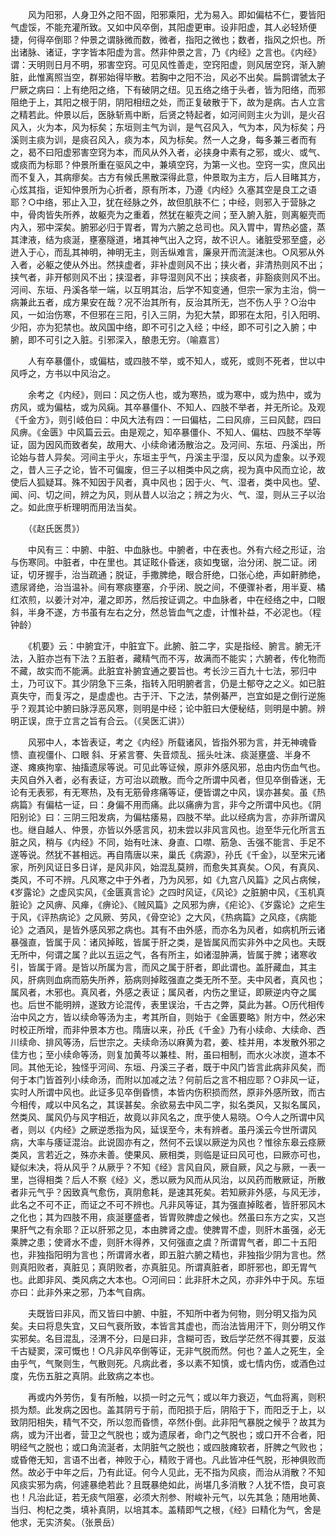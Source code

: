 <!-- { "loadSidebar": true } -->
　　风为阳邪，人身卫外之阳不固，阳邪乘阳，尤为易入。即如偏枯不仁，要皆阳气虚馁，不能充灌所致。又如中风卒倒，其阳虚更审。设非阳虚，其人必轻矫便捷，何得卒倒耶？仲景之谓脉微而数，微者，指阳之微也；数者，指风之炽也。所出诸脉、诸证，字字皆本阳虚为言。然非仲景之言，乃《内经》之言也。《内经》谓：天明则日月不明，邪害空窍。可见风性善走，空窍阳虚，则风居空窍，渐入腑脏，此惟离照当空，群邪始得毕散。若胸中之阳不治，风必不出矣。扁鹊谓虢太子尸厥之病曰：上有绝阳之络，下有破阴之纽。见五络之络于头者，皆为阳络，而邪阻绝于上，其阳之根于阴，阴阳相纽之处，而正复破散于下，故为是病。古人立言之精若此。仲景以后，医脉斩焉中断，后贤之特起者，如河间则主火为训，是火召风入，火为本，风为标矣；东垣则主气为训，是气召风入，气为本，风为标矣；丹溪则主痰为训，是痰召风入，痰为本，风为标矣。然一人之身，每多兼三者而有之，曷不曰阳虚邪害空窍为本，而风从外入者，必挟身中素有之邪，或火、或气、或痰而为标耶？仲景所重在驱风之中，兼填空窍，为第一义也。空窍一实，庶风出而不复入，其病瘳矣。古方有候氏黑散深得此意，仲景取为主方，后人目睹其方，心炫其指，讵知仲景所为心折者，原有所本，乃遵《内经》久塞其空是良工之语耶？○中络，邪止入卫，犹在经脉之外，故但肌肤不仁；中经，则邪入于营脉之中，骨肉皆失所养，故躯壳为之重着，然犹在躯壳之间；至入腑入脏，则离躯壳而内入，邪中深矣。腑邪必归于胃者，胃为六腑之总司也。风入胃中，胃热必盛，蒸其津液，结为痰涎，壅塞隧道，堵其神气出入之窍，故不识人。诸脏受邪至盛，必迸入于心，而乱其神明，神明无主，则舌纵难言，廉泉开而流涎沫也。○风邪从外入者，必躯之使从外出。然挟虚者，非补虚则风不出；挟火者，非清热则风不出；挟气者，非开郁则风不出；挟湿者，非导湿则风不出；挟痰者，非豁痰则风不出。河间、东垣、丹溪各举一端，以互明其治，后学不知变通，但宗一家为主治，倘一病兼此五者，成方果安在哉？况不治其所有，反治其所无，岂不伤人乎？○治中风，一如治伤寒，不但邪在三阳，引入三阴，为犯大禁，即邪在太阳，引入阳明、少阳，亦为犯禁也。故风国中络，即不可引之入经；中经，即不可引之入腑；中腑，即不可引之入脏。引邪深入，酿患无穷。（喻嘉言）

　　人有卒暴僵仆，或偏枯，或四肢不举，或不知人，或死，或则不死者，世以中风呼之，方书以中风治之。

　　余考之《内经》，则曰：风之伤人也，或为寒热，或为寒中，或为热中，或为疠风，或为偏枯，或为风痫。其卒暴僵仆、不知人、四肢不举者，并无所论。及观《千金方》，则引岐伯曰：中风大法有四：一曰偏枯，二曰风痱，三曰风懿，四曰风痹。《金匮》中风篇云云。由是观之，知卒暴僵仆、不知人、偏枯、四肢不举等证，固为因风而致者矣，故用大、小续命诸汤散治之。及河间、东垣、丹溪出，所论始与昔人异矣。河间主乎火，东垣主乎气，丹溪主乎湿，反以风为虚象。以予观之，昔人三子之论，皆不可偏废，但三子以相类中风之病，视为真中风而立论，故使后人狐疑耳。殊不知因于风者，真中风也；因于火、气、湿者，类中风也。望、闻、问、切之间，辨之为风，则从昔人以治之；辨之为火、气、湿，则从三子以治之。如此庶乎析理明而用法当矣。

　　（《赵氏医贯》）

　　中风有三：中腑、中脏、中血脉也。中腑者，中在表也。外有六经之形证，治与伤寒同。中脏者，中在里也。其证眩仆昏迷，痰如曳锯，治分闭、脱二证。闭证，切牙握手，治当疏通；脱证，手撒脾绝，眼合肝绝，口张心绝，声如鼾肺绝，遗尿肾绝，治当温补。间有寒痰壅塞，介乎闭、脱之间，不便骤补者，用半夏、橘红浓煎，以姜汁对冲，灌之即苏，然后按证调之。中血脉者，中在经络之中，口眼 斜，半身不遂，方书虽有左右之分，然总皆血气之虚，计惟补益，不必泥也。（程钟龄）

　　《机要》云：中腑宜汗，中脏宜下。此腑、脏二字，实是指经、腑言。腑无汗法，入脏亦岂有下法？五脏者，藏精气而不泻，故满而不能实；六腑者，传化物而不藏，故实而不能满。此脏宜补腑宜通之要旨也。考长沙三百九十七法，邪归中土，乃可议下。其少阴急下三条，指转入阳明腑者言，仍是土郁夺之之义。如已脏真失守，而复泻之，是虚虚也。古于汗、下之法，禁例綦严，岂宜如是之倒行逆施乎？观其论中腑曰脉浮恶风寒，则明是中经；论中脏曰大便秘结，则明是中腑。辨明正误，庶于立言之旨有合云。（《吴医汇讲》）

　　风邪中人，本皆表证，考之《内经》所载诸风，皆指外邪为言，并无神魂昏愦、直视僵仆、口眼 斜、牙紧言謇、失音烦乱、摇头吐沫、痰涎壅盛、半身不遂、瘫痪拘挛、抽搐遗尿等说。可见此等证候，原非外感风邪，总由内伤血气也。夫风自外入者，必有表证，方可治以疏散。而今之所谓中风者，但见卒倒昏迷，无论有无表邪，有无寒热，及有无筋骨疼痛等证，便皆谓之中风，误亦甚矣。虽《热病篇》有偏枯一证，曰：身偏不用而痛。此以痛痹为言，非今之所谓中风也。《阴阳别论》曰：三阴三阳发病，为偏枯痿易，四肢不举。此以经病为言，亦非所谓风也。继自越人、仲景，亦皆以外感言风，初未尝以非风言风也。迨至华元化所言五脏之风，稍与《内经》不同，始有吐沫、身直、口噤、筋急、舌强不能言、手足不遂等说。然犹不甚相远。再自隋唐以来，巢氏《病源》，孙氏《千金》，以至宋元诸家，所列风证日多日详，是风非风，始混乱莫辨，而愈失其真矣。○风，有真风、类风，不可不辨。凡风寒之中于外者，乃为风邪，如《九宫八风篇》之风占病候，《岁露论》之虚风实风，《金匮真言论》之四时风证，《风论》之脏腑中风，《玉机真脏论》之风痹、风瘅，《痹论》、《贼风篇》之风邪为痹，《疟论》、《岁露论》之疟生于风，《评热病论》之风厥、劳风，《骨空论》之大风，《热病篇》之风痉，《病能论》之酒风，是皆外感风邪之病也。其有不由外感，而亦名为风者，如病机所云诸暴强直，皆属于风：诸风掉眩，皆属于肝之类，是皆属风而实非外中之风也。夫既无所中，何谓之属？此以五运之气，各有所主，如诸湿肿满，皆属于脾；诸寒收引，皆属于肾。是皆以所属为言，而风之属于肝者，即此谓也。盖肝藏血，其主风，肝病则血病而筋失所养，筋病则掉眩强直之类无所不至。夫中风者，真风也；属风者，木邪也。真风者，外感之表证；属风者，内伤之里证，即厥逆内夺之属也。后世不能明辨，遂致方论混传，表里误治，千古之弊，莫此为甚。○历代相传治中风之方，皆以续命等汤为主，考其所自，则始于《金匮要略》附方中，然必宋时校正所增，而非仲景本方也。隋唐以来，孙氏《千金》乃有小续命、大续命、西川续命、排风等汤，后世宗之。夫续命汤以麻黄为君，姜、桂并用，本发散外邪之佳方也；至小续命等汤，则复加黄芩以兼桂、附，虽曰相制，而水火冰炭，道本不同。其他无论，独怪乎河间、东垣、丹溪三子者，既于中风门皆言此病非风矣，而何于本门皆首列小续命汤，而附以加减之法？何前后之言不相应耶？○非风一证，实时人所谓中风也。此证多见卒倒昏愦，本皆内伤积损而然，原非外感所致，而古今相传，咸以中风名之，其误甚矣。余欲易去中风二字，拟名类风，又拟名属风，然类风、属风仍与风字相近，故竟以非风名之，庶乎使人易晓。○今人之所谓中风者，则以《内经》之厥逆悉指为风，延误至今，未有辨者。虽丹溪云今世所谓风病，大率与痿证混治。此说固亦有之，然何不云误以厥逆为风也？惟徐东皋云痉厥类风，言若近之，殊亦未善。使果风、厥相类，则临是证曰风可也，曰厥亦可也，疑似未决，将从风乎？从厥乎？不知《经》言风自风，厥自厥，风之与厥，一表一里，岂得相类？后人不察《经》义，悉以厥为风而从风治，以风药而散厥证，所散者非元气乎？因致真气愈伤，真阴愈耗，是速其死矣。若知厥非外感，与风无涉，此名之不可不正，而证之不可不辨也。凡非风等证，其为强直掉眩者，皆肝邪风木之化也；其为四肢不用，痰涎壅盛者，皆胃败脾虚之候也。然虽曰东方之实，又岂果肝气之有余耶？正以肝邪之见，本由脾肾之虚。使脾胃不虚，则肝木虽强，必无乘脾之患；使肾水不虚，则肝木得养，又何强直之虞？所谓胃气者，即二十五阳也，非独指阳明为言也；所谓肾水者，即五脏六腑之精也，非独指少阴为言也。然则真阳败者，真脏见；真阴败者，亦真脏见。所谓真脏者，即肝邪也，即无胃气也。此即非风、类风病之大本也。○河间曰：此非肝木之风，亦非外中于风。东垣亦曰：此非外来之邪，乃本气自病。

　　夫既皆曰非风，而又皆曰中腑、中脏，不知所中者为何物，则分明又指为风矣。夫曰将息失宜，又曰气衰所致，本皆言其虚也，而治法皆用汗下，则分明又作实邪矣。名目混乱，泾渭不分，曰是曰非，含糊可否，致后学茫然不得其要，反滋千古疑窦，深可慨也！○凡非风卒倒等证，无非气脱而然。何也？盖人之死生，全由乎气，气聚则生，气散则死。凡病此者，多以素不知慎，或七情内伤，或酒色过度，先伤五脏之真阴。此致病之本也。

　　再或内外劳伤，复有所触，以损一时之元气；或以年力衰迈，气血将离，则积损为颓。此发病之因也。盖其阴亏于前，而阳损于后，阴陷于下，而阳乏于上，以致阴阳相失，精气不交，所以忽而昏愦，卒然仆倒。此非阳气暴脱之候乎？故其为病，或为汗出者，营卫之气脱也；或为遗尿者，命门之气脱也；或口开不合者，阳明经气之脱也；或口角流涎者，太阴脏气之脱也；或四肢瘫软者，肝脾之气败也；或昏倦无知，言语不出者，神败于心，精败于肾也。凡此皆冲任气脱，形神俱败而然。故必于中年之后，乃有此证。何今人见此，无不指为风痰，而治从消散？不知风痰实邪为病，何遽暴绝若此？且既暴绝如此，尚堪几多消散？人犹不悟，良可哀也！凡治此证，若无痰气阻塞，必须大剂参、附峻补元气，以先其急；随用地黄、当归、枸杞之类，填补真阴，以培其本。盖精即气之根，《经》曰精化为气，舍是他求，无实济矣。（张景岳）

